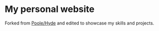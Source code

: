 # My personal website
Forked from [Poole/Hyde](https://github.com/poole/hyde) and edited to showcase my skills and projects.
